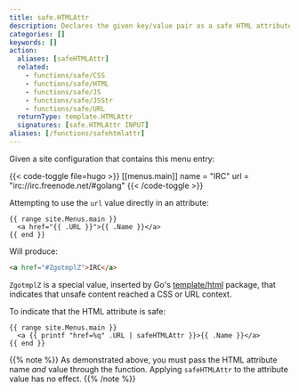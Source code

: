```yaml
---
title: safe.HTMLAttr
description: Declares the given key/value pair as a safe HTML attribute.
categories: []
keywords: []
action:
  aliases: [safeHTMLAttr]
  related:
    - functions/safe/CSS
    - functions/safe/HTML
    - functions/safe/JS
    - functions/safe/JSStr
    - functions/safe/URL
  returnType: template.HTMLAttr
  signatures: [safe.HTMLAttr INPUT]
aliases: [/functions/safehtmlattr]
---
```


Given a site configuration that contains this menu entry:

{{< code-toggle file=hugo >}}
[[menus.main]]
  name = "IRC"
  url = "irc://irc.freenode.net/#golang"
{{< /code-toggle >}}

Attempting to use the `url` value directly in an attribute:

```go-html-template
{{ range site.Menus.main }}
  <a href="{{ .URL }}">{{ .Name }}</a>
{{ end }}
```

Will produce:

```html
<a href="#ZgotmplZ">IRC</a>
```

`ZgotmplZ` is a special value, inserted by Go's [template/html] package, that indicates that unsafe content reached a CSS or URL context.

To indicate that the HTML attribute is safe:

```go-html-template
{{ range site.Menus.main }}
  <a {{ printf "href=%q" .URL | safeHTMLAttr }}>{{ .Name }}</a>
{{ end }}
```

{{% note %}}
As demonstrated above, you must pass the HTML attribute name _and_ value through the function. Applying `safeHTMLAttr` to the attribute value has no effect.
{{% /note %}}

[template/html]: https://pkg.go.dev/html/template
